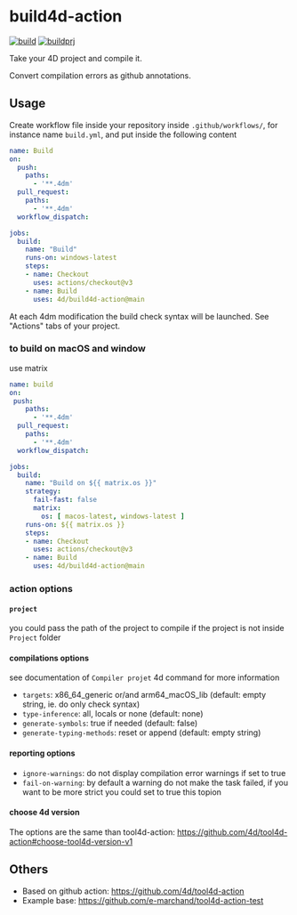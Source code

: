 # build4d-action

[![build](https://github.com/4d/build4d-action/actions/workflows/build.yml/badge.svg)](https://github.com/4d/build4d-action/actions/workflows/build.yml)
[![buildprj](https://github.com/4d/build4d-action/actions/workflows/buildprj.yml/badge.svg)](https://github.com/4d/build4d-action/actions/workflows/buildprj.yml)

Take your 4D project and compile it.

Convert compilation errors as github annotations.

## Usage

Create workflow file inside your repository inside `.github/workflows/`, for instance name `build.yml`, and put inside the following content

```yaml
name: Build
on:
  push:
    paths:
      - '**.4dm'
  pull_request:
    paths:
      - '**.4dm'
  workflow_dispatch:

jobs:
  build:
    name: "Build"
    runs-on: windows-latest
    steps:
    - name: Checkout
      uses: actions/checkout@v3
    - name: Build
      uses: 4d/build4d-action@main
```

At each 4dm modification the build check syntax will be launched. See "Actions" tabs of your project.

### to build on macOS and window

use matrix

```yaml
name: build
on:
 push:
    paths:
      - '**.4dm'
  pull_request:
    paths:
      - '**.4dm'
  workflow_dispatch:

jobs:
  build:
    name: "Build on ${{ matrix.os }}"
    strategy:
      fail-fast: false
      matrix:
        os: [ macos-latest, windows-latest ]
    runs-on: ${{ matrix.os }}
    steps:
    - name: Checkout
      uses: actions/checkout@v3
    - name: Build
      uses: 4d/build4d-action@main
```

### action options

#### `project`

you could pass the path of the project to compile if the project is not inside `Project` folder

#### compilations options

see documentation of `Compiler projet` 4d command for more information

- `targets`: x86_64_generic or/and arm64_macOS_lib (default: empty string, ie. do only check syntax)
- `type-inference`: all, locals or none (default: none)
- `generate-symbols`: true if needed (default: false)
- `generate-typing-methods`: reset or append (default: empty string)

#### reporting options

- `ignore-warnings`: do not display compilation error warnings if set to true
- `fail-on-warning`: by default a warning do not make the task failed, if you want to be more strict you could set to true this topion

#### choose 4d version

The options are the same than tool4d-action: https://github.com/4d/tool4d-action#choose-tool4d-version-v1

## Others

- Based on github action: https://github.com/4d/tool4d-action
- Example base: https://github.com/e-marchand/tool4d-action-test
